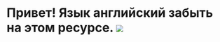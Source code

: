 <h1>Привет! Язык английский забыть на этом ресурсе.
<img src="https://a.d-cd.net/4SVb8VnMQROGc4HaQIMGnyuzges-960.jpg" /></h1>

